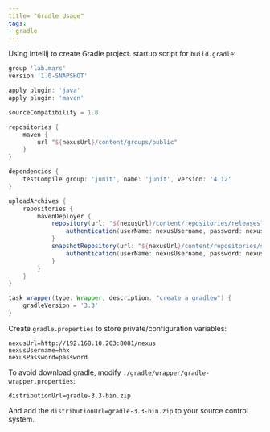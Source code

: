 ```yaml
---
title= "Gradle Usage"
tags:
- gradle
---
```


Using Intellij to create Gradle project.
startup script for `build.gradle`:
```groovy
group 'lab.mars'
version '1.0-SNAPSHOT'

apply plugin: 'java'
apply plugin: 'maven'

sourceCompatibility = 1.8

repositories {
    maven {
        url "${nexusUrl}/content/groups/public"
    }
}

dependencies {
    testCompile group: 'junit', name: 'junit', version: '4.12'
}

uploadArchives {
    repositories {
        mavenDeployer {
            repository(url: "${nexusUrl}/content/repositories/releases") {
                authentication(userName: nexusUsername, password: nexusPassword)
            }
            snapshotRepository(url: "${nexusUrl}/content/repositories/snapshots") {
                authentication(userName: nexusUsername, password: nexusPassword)
            }
        }
    }
}

task wrapper(type: Wrapper, description: "create a gradlew") {
    gradleVersion = '3.3'
}
```

Create `gradle.properties` to store private/configuration variables:
```
nexusUrl=http://192.168.10.203:8081/nexus
nexusUsername=hhx
nexusPassword=password
```
To avoid download gradle, modify `./gradle/wrapper/gradle-wrapper.properties`:
```
distributionUrl=gradle-3.3-bin.zip
```
And add the `distributionUrl=gradle-3.3-bin.zip` to your source control system.

<!--more-->